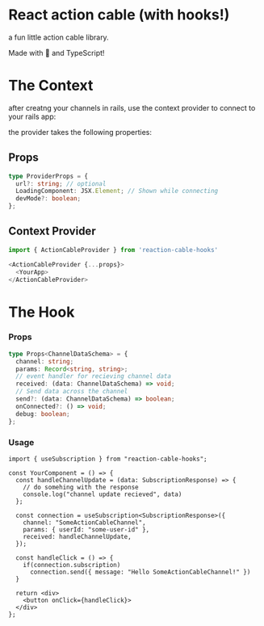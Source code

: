 # React action cable (with hooks!)

a fun little action cable library.

Made with 💖 and TypeScript!

# The Context

after creatng your channels in rails, use the context provider to connect to your rails app:

the provider takes the following properties:

## Props

```ts
type ProviderProps = {
  url?: string; // optional
  LoadingComponent: JSX.Element; // Shown while connecting
  devMode?: boolean;
};
```

## Context Provider

```ts
import { ActionCableProvider } from 'reaction-cable-hooks'

<ActionCableProvider {...props}>
  <YourApp>
</ActionCableProvider>
```

# The Hook

### Props

```ts
type Props<ChannelDataSchema> = {
  channel: string;
  params: Record<string, string>;
  // event handler for recieving channel data
  received: (data: ChannelDataSchema) => void;
  // Send data across the channel
  send?: (data: ChannelDataSchema) => boolean;
  onConnected?: () => void;
  debug: boolean;
};
```

### Usage

```tsx
import { useSubscription } from "reaction-cable-hooks";

const YourComponent = () => {
  const handleChannelUpdate = (data: SubscriptionResponse) => {
    // do somehing with the response
    console.log("channel update recieved", data)
  };

  const connection = useSubscription<SubscriptionResponse>({
    channel: "SomeActionCableChannel",
    params: { userId: "some-user-id" },
    received: handleChannelUpdate,
  });

  const handleClick = () => {
    if(connection.subscription)
      connection.send({ message: "Hello SomeActionCableChannel!" })
  }

  return <div>
    <button onClick={handleClick}>
  </div>
};
```
